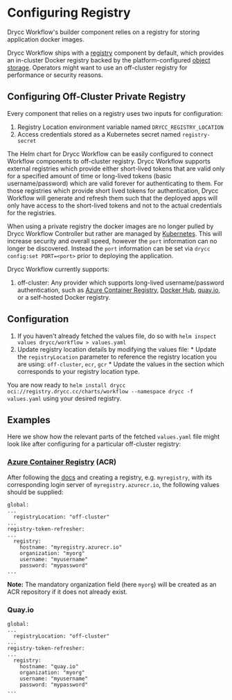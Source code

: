 # Configuring Registry

Drycc Workflow's builder component relies on a registry for storing application docker images.

Drycc Workflow ships with a [registry][registry] component by default, which provides an in-cluster Docker registry backed by the platform-configured [object storage][storage]. Operators might want to use an off-cluster registry for performance or security reasons.

## Configuring Off-Cluster Private Registry

Every component that relies on a registry uses two inputs for configuration:

1. Registry Location environment variable named `DRYCC_REGISTRY_LOCATION`
2. Access credentials stored as a Kubernetes secret named `registry-secret`

The Helm chart for Drycc Workflow can be easily configured to connect Workflow components to off-cluster registry. Drycc Workflow supports external registries which provide either short-lived tokens that are valid only for a specified amount of time or long-lived tokens (basic username/password) which are valid forever for authenticating to them. For those registries which provide short lived tokens for authentication, Drycc Workflow will generate and refresh them such that the deployed apps will only have access to the short-lived tokens and not to the actual credentials for the registries.

When using a private registry the docker images are no longer pulled by Drycc Workflow Controller but rather are managed by [Kubernetes][]. This will increase security and overall speed, however the `port` information can no longer be discovered. Instead the `port` information can be set via `drycc config:set PORT=<port>` prior to deploying the application.

Drycc Workflow currently supports:

  1. off-cluster: Any provider which supports long-lived username/password authentication, such as [Azure Container Registry][acr], [Docker Hub][dockerhub], [quay.io][quay], or a self-hosted Docker registry.

## Configuration

  1. If you haven't already fetched the values file, do so with `helm inspect values drycc/workflow > values.yaml`
  1. Update registry location details by modifying the values file:
    * Update the `registryLocation` parameter to reference the registry location you are using: `off-cluster`, `ecr`, `gcr`
    * Update the values in the section which corresponds to your registry location type.

You are now ready to `helm install drycc oci://registry.drycc.cc/charts/workflow --namespace drycc -f values.yaml` using your desired registry.

## Examples
Here we show how the relevant parts of the fetched `values.yaml` file might look like after configuring for a particular off-cluster registry:

### [Azure Container Registry](https://azure.microsoft.com/en-us/services/container-registry/) (ACR)

After following the [docs](https://docs.microsoft.com/en-us/azure/container-registry/container-registry-get-started-azure-cli) and creating a registry, e.g. `myregistry`, with its corresponding login server of `myregistry.azurecr.io`, the following values should be supplied:

```
global:
...
  registryLocation: "off-cluster"
...
registry-token-refresher:
...
  registry:
    hostname: "myregistry.azurecr.io"
    organization: "myorg"
    username: "myusername"
    password: "mypassword"
...
```

**Note:** The mandatory organization field (here `myorg`) will be created as an ACR repository if it does not already exist.

### Quay.io

```
global:
...
  registryLocation: "off-cluster"
...
registry-token-refresher:
...
  registry:
    hostname: "quay.io"
    organization: "myorg"
    username: "myusername"
    password: "mypassword"
...
```

[registry]: ../understanding-workflow/components.md#registry
[storage]: configuring-object-storage
[acr]: https://docs.microsoft.com/en-us/azure/container-registry/
[dockerhub]: https://hub.docker.com/
[quay]: https://quay.io/
[srvAccount]: https://support.google.com/cloud/answer/6158849#serviceaccounts
[namespace]: https://docs.docker.com/registry/spec/api/#/overview
[Kubernetes]: https://kubernetes.io

